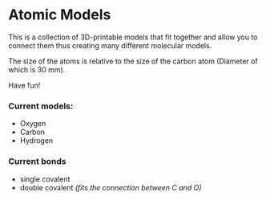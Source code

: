 # Atomic Models
This is a collection of 3D-printable models that fit together and allow you to connect them thus creating many different molecular models. 

The size of the atoms is relative to the size of the carbon atom (Diameter of which is 30 mm).

Have fun!

### Current models:
- Oxygen
- Carbon
- Hydrogen

### Current bonds
 - single covalent
 -  double covalent *(fits the connection between C and O)*

